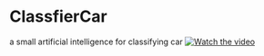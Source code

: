 # ClassfierCar
a small artificial intelligence for classifying car
[![Watch the video](https://i.ya-webdesign.com/images/youtube-logo-2016-png.png)](https://www.youtube.com/watch?v=6ZPq_QzpKJ4&feature=youtu.be)


